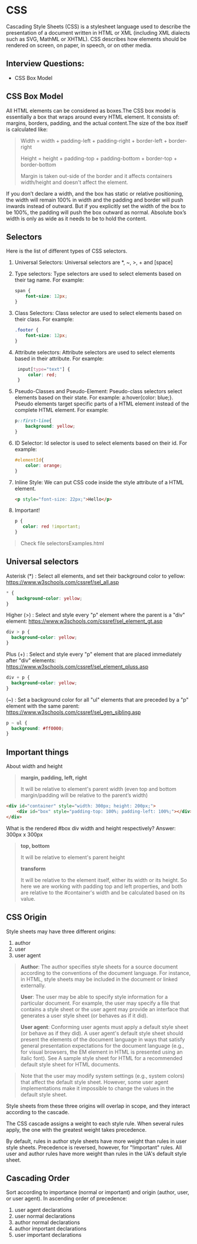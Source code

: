 # CSS
Cascading Style Sheets (CSS) is a stylesheet language used to describe the presentation of a document written in HTML or XML (including XML dialects such as SVG, MathML or XHTML). CSS describes how elements should be rendered on screen, on paper, in speech, or on other media.

## Interview Questions:
* CSS Box Model

## CSS Box Model
All HTML elements can be considered as boxes.The CSS box model is essentially a box that wraps around every HTML element. It consists of: margins, borders, padding, and the actual content.The size of the box itself is calculated like:

> Width = width + padding-left + padding-right + border-left + border-right
> 
> Height = height + padding-top + padding-bottom + border-top + border-bottom
> 
> Margin is taken out-side of the border and it affects containers width/height and doesn't affect the element.

If you don’t declare a width, and the box has static or relative positioning, the width will remain 100% in width and the padding and border will push inwards instead of outward. But if you explicitly set the width of the box to be 100%, the padding will push the box outward as normal.
Absolute box’s width is only as wide as it needs to be to hold the content.

## Selectors
Here is the list of different types of CSS selectors.

1. Universal Selectors: Universal selectors are *, ~, >, + and [space]
2. Type selectors: Type selectors are used to select elements based on their tag name. For example:

    ```css
    span { 
        font-size: 12px;
    }
    ```
3. Class Selectors: Class selector are used to select elements based on their class. For example:
    
    ```css
    .footer { 
        font-size: 12px;
    }
    ```
4. Attribute selectors: Attribute selectors are used to select elements based in their attribute. For example:
    
   ```css
    input[type="text"] {
        color: red;
    }
    ```
5. Pseudo-Classes and Pseudo-Element: Pseudo-class selectors select elements based on their state. For example: a:hover{color: blue;}. Pseudo elements target specific parts of a HTML element instead of the complete HTML element. For example:
    
    ```css
    p::first-line{
        background: yellow;
    }
    ```
6. ID Selector: Id selector is used to select elements based on their id. For example:
    
    ```css
    #elementId{
        color: orange;
    }
    ```
7. Inline Style: We can put CSS code inside the style attribute of a HTML element.

    ```html
    <p style="font-size: 22px;">Hello</p>
    ```
8. Important!
    ```css
    p {
       color: red !important; 
    }
    ```

> Check file selectorsExamples.html

## Universal selectors
Asterisk (*) : Select all elements, and set their background color to yellow: https://www.w3schools.com/cssref/sel_all.asp
```css
* {
    background-color: yellow;
}
```

Higher (>) : Select and style every "p" element where the parent is a "div" element: https://www.w3schools.com/cssref/sel_element_gt.asp
```css
div > p {
  background-color: yellow;
}
```

Plus (+) : Select and style every "p" element that are placed immediately after "div" elements: https://www.w3schools.com/cssref/sel_element_pluss.asp
```css
div + p {
  background-color: yellow;
}
```

(~) : Set a background color for all "ul" elements that are preceded by a "p" element with the same parent: https://www.w3schools.com/cssref/sel_gen_sibling.asp
```css
p ~ ul {
  background: #ff0000;
}
```

## Important things

About width and height
> **margin, padding, left, right**
>
> It will be relative to element's parent width (even top and bottom margin/padding will be relative to the parent’s width)
> 

```html
<div id="container" style="width: 300px; height: 200px;">
    <div id="box" style="padding-top: 100%; padding-left: 100%;"></div>
</div>
```
What is the rendered #box div width and height respectively? 
Answer: 300px x 300px


> **top, bottom**
>
> It will be relative to element's parent height
> 
> **transform**
>
> It will be relative to the element itself, either its width or its height.
>So here we are working with padding top and left properties, and both are relative to the #container's width and be calculated based on its value.
>

## CSS Origin
Style sheets may have three different origins: 
1. author
2. user
3. user agent

> **Author**: The author specifies style sheets for a source document according to the conventions of the document language. For instance, in HTML, style sheets may be included in the document or linked externally.
>
> **User**: The user may be able to specify style information for a particular document. For example, the user may specify a file that contains a style sheet or the user agent may provide an interface that generates a user style sheet (or behaves as if it did).
>
> **User agent**: Conforming user agents must apply a default style sheet (or behave as if they did). A user agent's default style sheet should present the elements of the document language in ways that satisfy general presentation expectations for the document language (e.g., for visual browsers, the EM element in HTML is presented using an italic font). See A sample style sheet for HTML for a recommended default style sheet for HTML documents.

> Note that the user may modify system settings (e.g., system colors) that affect the default style sheet. However, some user agent implementations make it impossible to change the values in the default style sheet.

Style sheets from these three origins will overlap in scope, and they interact according to the cascade.

The CSS cascade assigns a weight to each style rule. When several rules apply, the one with the greatest weight takes precedence.

By default, rules in author style sheets have more weight than rules in user style sheets. Precedence is reversed, however, for "!important" rules. All user and author rules have more weight than rules in the UA's default style sheet.

## Cascading Order
Sort according to importance (normal or important) and origin (author, user, or user agent). In ascending order of precedence:

1. user agent declarations
2. user normal declarations
3. author normal declarations
4. author important declarations
5. user important declarations